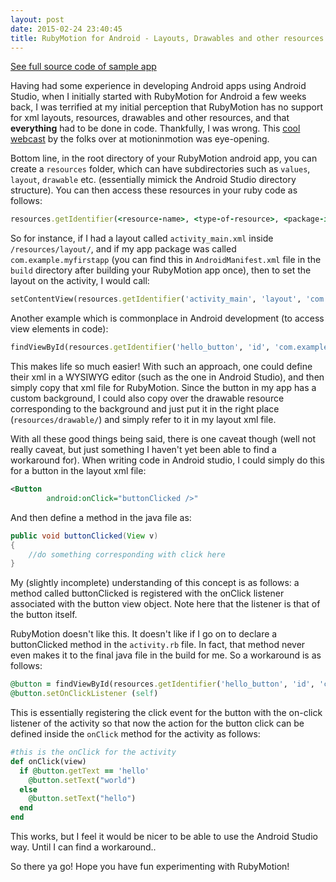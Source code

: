 ```yaml
---
layout: post
date: 2015-02-24 23:40:45
title: RubyMotion for Android - Layouts, Drawables and other resources
---
```


[See full source code of sample app](https://github.com/shaurya947/android-rubymotion-xml-layout-drawable)

Having had some experience in developing Android apps using Android Studio, when I initially started with RubyMotion for Android a few weeks back, I was terrified at my initial perception that RubyMotion has no support for xml layouts, resources, drawables and other resources, and that **everything** had to be done in code. Thankfully, I was wrong. This [cool webcast](https://motioninmotion.tv/screencasts/46) by the folks over at motioninmotion was eye-opening.

Bottom line, in the root directory of your RubyMotion android app, you can create a `resources` folder, which can have subdirectories such as `values`, `layout`, `drawable` etc. (essentially mimick the Android Studio directory structure). You can then access these resources in your ruby code as follows:

~~~ruby
resources.getIdentifier(<resource-name>, <type-of-resource>, <package-in-which-resource-exists>)
~~~

So for instance, if I had a layout called `activity_main.xml` inside `/resources/layout/`, and if my app package was called `com.example.myfirstapp` (you can find this in `AndroidManifest.xml` file in the `build` directory after building your RubyMotion app once), then to set the layout on the activity, I would call:

~~~ruby
setContentView(resources.getIdentifier('activity_main', 'layout', 'com.example.myfirstapp'))
~~~

Another example which is commonplace in Android development (to access view elements in code):

~~~ruby
findViewById(resources.getIdentifier('hello_button', 'id', 'com.example.myfirstapp'))
~~~

This makes life so much easier! With such an approach, one could define their xml in a WYSIWYG editor (such as the one in Android Studio), and then simply copy that xml file for RubyMotion. Since the button in my app has a custom background, I could also copy over the drawable resource corresponding to the background and just put it in the right place (`resources/drawable/`) and simply refer to it in my layout xml file.

With all these good things being said, there is one caveat though (well not really caveat, but just something I haven't yet been able to find a workaround for). When writing code in Android studio, I could simply do this for a button in the layout xml file:

~~~xml
<Button
        android:onClick="buttonClicked />"
~~~

And then define a method in the java file as:

~~~java
public void buttonClicked(View v)
{
    //do something corresponding with click here
}
~~~

My (slightly incomplete) understanding of this concept is as follows: a method called buttonClicked is registered with the onClick listener associated with the button view object. Note here that the listener is that of the button itself. 

RubyMotion doesn't like this. It doesn't like if I go on to declare a buttonClicked method in the `activity.rb` file. In fact, that method never even makes it to the final java file in the build for me. So a workaround is as follows:

~~~ruby
@button = findViewById(resources.getIdentifier('hello_button', 'id', 'com.yourcompany.helloworld'))
@button.setOnClickListener (self)
~~~

This is essentially registering the click event for the button with the on-click listener of the activity so that now the action for the button click can be defined inside the `onClick` method for the activity as follows:

~~~ruby
#this is the onClick for the activity
def onClick(view)
  if @button.getText == 'hello'
    @button.setText("world")
  else
    @button.setText("hello")
  end
end
~~~

This works, but I feel it would be nicer to be able to use the Android Studio way. Until I can find a workaround..

So there ya go! Hope you have fun experimenting with RubyMotion!
